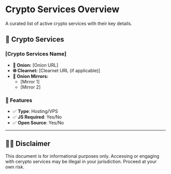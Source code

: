 # Crypto Services Overview

A curated list of active crypto services with their key details.

## 📌 Crypto Services

### [Crypto Services Name]

- **🧅 Onion:** [Onion URL]
- **🌐 Clearnet:** [Clearnet URL (if applicable)]
- **🔁 Onion Mirrors:**
  - [Mirror 1]
  - [Mirror 2]
  
### 🛒 Features

- ✅ **Type**: Hosting/VPS
- ✅ **JS Required**: Yes/No
- ✅ **Open Source**: Yes/No

---

## 🕵️‍♂️ Disclaimer
This document is for informational purposes only. Accessing or engaging with cerypto services may be illegal in your jurisdiction. Proceed at your own risk.
